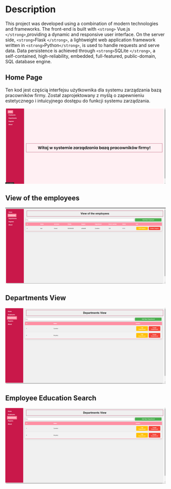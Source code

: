 # Description

This project was developed using a combination of modern technologies and frameworks. The front-end is built with `<strong>` Vue.js `</strong>`,providing a dynamic and responsive user interface. On the server side, `<strong>`Flask `</strong>`, a lightweight web application framework written in `<strong>`Python`</strong>`, is used to handle requests and serve data. Data persistence is achieved through `<strong>`SQLite `</strong>`, a self-contained, high-reliability, embedded, full-featured, public-domain, SQL database engine.

## Home Page

Ten kod jest częścią interfejsu użytkownika dla systemu zarządzania bazą pracowników firmy. Został zaprojektowany z myślą o zapewnieniu estetycznego i intuicyjnego dostępu do funkcji systemu zarządzania.

![test.img](./img/home.png)

## View of the employees

![test.img](./img/employees.png)

## Departments View

![test.img](./img/Departments_View.png)

## Employee Education Search

![test.img](./img/Departments_View.png)
